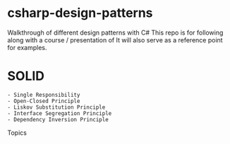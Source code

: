 # csharp-design-patterns
 
Walkthrough of different design patterns with C#
This repo is for following along with a course / presentation of
It will also serve as a reference point for examples.

# SOLID 
    - Single Responsibility 
    - Open-Closed Principle
    - Liskov Substitution Principle
    - Interface Segregation Principle
    - Dependency Inversion Principle

Topics
    